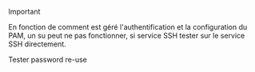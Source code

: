 
> [!IMPORTANT]
> En fonction de comment est géré l'authentification et la configuration du PAM, un su peut ne pas fonctionner, si service SSH tester sur le service SSH directement.

Tester password re-use
